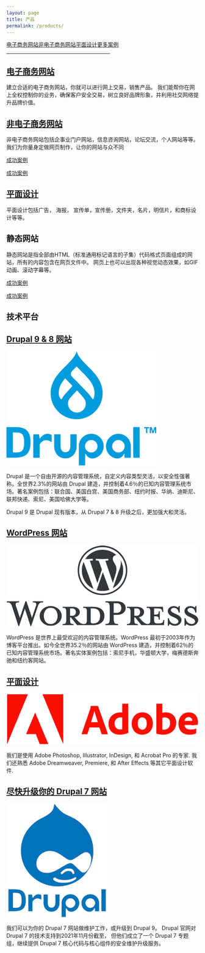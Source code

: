 ```yaml
---
layout: page
title: 产品
permalink: /products/
---
```


<div class="submenuright">
   <p><a href="/ecommerce-website-examples/">电子商务网站</a><a href="/regular-website-examples/">非电子商务网站</a><a href="/graphic-design-examples/">平面设计</a><a href="/more-examples/">更多案例</a></p>
   <hr width="54%">
</div>

<div class="gridlayoutsecond">
   <div class="container-fluid">
      <div class="row"> 
         <div class="col-md-6 col-lg-6" id="pagelayout11">
            <h2><a href="/ecommerce-website-examples">电子商务网站</a></h2>
            <p>建立合适的电子商务网站，你就可以进行网上交易，销售产品。 我们能帮你在网上全权控制你的业务，确保客户安全交易，树立良好品牌形象，并利用社交网络提升品牌价值。</p>
         </div>
         <div class="col-md-6 col-lg-6" id="pagelayout12">
            <h2><a href="/regular-website-examples">非电子商务网站</a></h2>
            <p>非电子商务网站包括企事业门户网站，信息咨询网站，论坛交流，个人网站等等。我们为你量身定做网页制作，让你的网站与众不同</p>
          </div>       
      </div>
      <div class="row" id="colmddisplayno"> 
         <div class="col-md-6 col-lg-6" id="pagelayout21">
            <p><a href="ecommerce-website-examples">成功案例</a></p>
         </div>
         <div class="col-md-6 col-lg-6" id="pagelayout22">
            <p><a href="/regular-website-examples">成功案例</a></p>
         </div>       
      </div>
   </div>
</div>

<div class="gridlayoutsecond">
   <div class="container-fluid">
      <div class="row"> 
         <div class="col-md-6 col-lg-6" id="pagelayout12">
            <h2><a href="/graphic-design-examples">平面设计</a></h2>
            <p>平面设计包括广告， 海报， 宣传单，宣传册，文件夹，名片，明信片，和商标设计等等。</p>
         </div>
         <div class="col-md-6 col-lg-6" id="pagelayout11">
            <h2>静态网站</h2>
            <p>静态网站是指全部由HTML（标准通用标记语言的子集）代码格式页面组成的网站，所有的内容包含在网页文件中。 网页上也可以出现各种视觉动态效果，如GIF动画、滚动字幕等。</p>
         </div>       
      </div>
      <div class="row" id="colmddisplayno"> 
         <div class="col-md-6 col-lg-6" id="pagelayout22">
            <p><a href="/graphic-design-examples">成功案例</a></p>
         </div>
         <div class="col-md-6 col-lg-6" id="pagelayout21">
            <p><a href="http://bluewebnodes.com/pcs-music-friends">成功案例</a></p>
         </div>       
      </div>
   </div>
</div>

<div class="gridlayoutthird">
    <h2>技术平台</h2>
</div>

<div class="gridlayoutsecond">
   <div class="container-fluid">
      <div class="row"> 
         <div class="col-md-6 col-lg-6" id="pagelayout11">
            <h2><a href="/drupal-9-8-website-examples">Drupal 9 &amp; 8 网站</a></h2>
            <p><a href="https://www.drupal.org/" target="_blank"><img src="/images/LogoDrupal9.png" alt="Logo"></a></p>  
            <p>Drupal 是一个自由开源的内容管理系统，自定义内容类型灵活，以安全性强著称。全世界2.3%的网站由 Drupal 建造，并控制着4.6％的已知内容管理系统市场。著名案例包括：联合国、美国白宫、美国商务部、纽约时报、华纳、迪斯尼、联邦快递、索尼、美国哈佛大学等。</p>
            <p>Drupal 9 是 Drupal 现有版本，从 Drupal 7 &amp; 8 升级之后，更加强大和灵活。</p>
         </div>
         <div class="col-md-6 col-lg-6" id="pagelayout12">
            <h2><a href="//wordPress-website-examples">WordPress 网站</a></h2>
            <p><a href="https://www.wordpress.org/" target="_blank"><img src="/images/LogoWordPress.png" alt="Logo"></a></p>  
            <p>WordPress 是世界上最受欢迎的内容管理系统。WordPress 最初于2003年作为博客平台推出。如今全世界35.2％的网站由 WordPress 建造，并控制着62％的已知内容管理系统市场。著名实体案例包括：索尼手机，华盛顿大学，梅赛德斯奔驰和纽约客网站。</p>
          </div>       
      </div>
   </div>
</div>

<div class="gridlayoutsecond">
   <div class="container-fluid">
      <div class="row"> 
         <div class="col-md-6 col-lg-6" id="pagelayout12">
            <h2><a href="/graphic-design-examples">平面设计</a></h2>
            <p><a href="https://www.adobe.com/" target="_blank"><img src="/images/LogoAdobe.png" alt="Logo"></a></p>  
            <p>我们是使用 Adobe Photoshop, Illustrator, InDesign, 和 Acrobat Pro 的专家. 我们还熟悉 Adobe Dreamweaver, Premiere, 和 After Effects 等其它平面设计软件.</p>
         </div>
         <div class="col-md-6 col-lg-6" id="pagelayout11">
            <h2><a href="/drupal-7-website-examples">尽快升级你的 Drupal 7 网站</a></h2>
            <p><a href="https://www.drupal.org/" target="_blank"><img src="/images/LogoDrupal7.png" alt="Logo"></a></p>  
            <p>我们可以为你的 Drupal 7 网站做维护工作，或升级到 Drupal 9。 Drupal 官网对 Drupal 7 的技术支持到2021年11月份截至， 但他们成立了一个 Drupal 7 专题组，继续提供 Drupal 7 核心代码与核心组件的安全维护升级服务。</p>
         </div>       
      </div>
   </div>
</div>